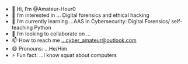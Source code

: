 - 👋 Hi, I’m @Amateur-Hour0
- 👀 I’m interested in ... Digital forensics and ethical hacking
- 🌱 I’m currently learning ...AAS in Cybersecurity: Digital Forensics/ self-teaching Python
- 💞️ I’m looking to collaborate on ...
- 📫 How to reach me ...cyber_amateur@outlook.com
- 😄 Pronouns: ...He/Him
- ⚡ Fun fact: ...I know squat about computers 

<!---
Amateur-Hour0/Amateur-Hour0 is a ✨ special ✨ repository because its `README.md` (this file) appears on your GitHub profile.
You can click the Preview link to take a look at your changes.
--->
